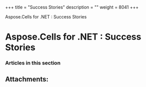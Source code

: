 +++
title = "Success Stories" 
description = "" 
weight = 8041 
+++

Aspose.Cells for .NET : Success Stories  

# Aspose.Cells for .NET : Success Stories


### Articles in this section

           

## Attachments:


